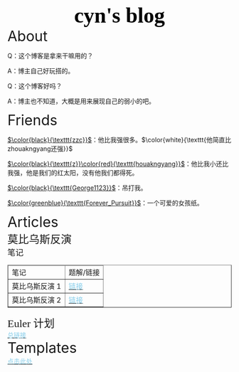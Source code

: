 <div align = "center">
    <font size="8" color="black" style="font-family:SontTi">
        <b>
            cyn's blog
        </b>
    </font>
</div>

<div algin="center">
    <font size="6">
        About
    </font>
</div>

Q：这个博客是拿来干嘛用的？

A：博主自己好玩搭的。

Q：这个博客好吗？

A：博主也不知道，大概是用来展现自己的弱小的吧。

<div algin="left">
    <font size="6">
        Friends
    </font>
</div>

[$\color{black}{\texttt{zzc}}$](https://www.cnblogs.com/zzctommy)：他比我强很多。$\color{white}{\texttt{他简直比zhouakngyang还强}}$

[$\color{black}{\texttt{z}}\color{red}{\texttt{houakngyang}}$](https://www.cnblogs.com/zkyJuruo)：他比我小还比我强，他是我们的红太阳，没有他我们都得死。

[$\color{black}{\texttt{George1123}}$](https://www.cnblogs.com/george1123)：吊打我。

[$\color{greenblue}{\texttt{Forever_Pursuit}}$](https://www.luogu.com.cn/blog/ForeverPursuit/)：一个可爱的女孩纸。

<div algin="left">
    <font size="6">
        Articles
    </font>
</div>

<div algin="left">
    <font size="5" style="font-family:SontTi">
        莫比乌斯反演
    </font>
</div>

<div algin="left">
    <font size="4" style="font-family:SontTi">
        笔记
    </font>
</div>

<div>
    <body>
        <table border="1">
            <thead>
                <tr>
                    <td>笔记</td><td>题解/链接</td>
            	</tr>
            </thead>
            <tr>
                <td>莫比乌斯反演 1</td>
                <td>
                    <a href="https://cyn2006.github.io/2020/09/23/mobius1">
                        <font color="skyblue">
                            链接
                        </font>
                    </a>
                </td>
            </tr>
            <tr>
                <td>莫比乌斯反演 2</td>
                <td>
                    <a href="https://cyn2006.github.io/2020/09/26/mobius2">
                        <font color="skyblue">
                            链接
                        </font>
                    </a>
                </td>
            </tr>
        </table>
    </body>
</div>

<div algin="left">
    <font size="5" style="font-family:SontTi">
        Euler 计划
    </font>
</div>

<div>
    <a href="https://cyn2006.github.io/Euler/solution">
        <font color="skyblue">
            总链接
        </font>
    </a>
</div>

<div align="left">
    <font size="6">
        Templates
    </font>
</div>

<div>
    <a href="https://cyn2006.github.io/templates">
        <font color="skyblue">
        	点击此处
        </font>
    </a>
</div>

